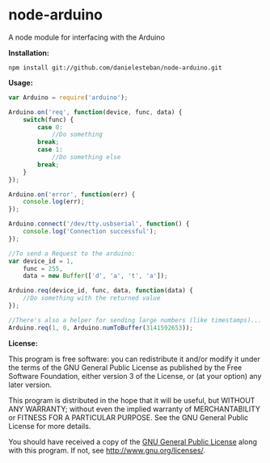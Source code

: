 node-arduino
============

A node module for interfacing with the Arduino

**Installation:**

	npm install git://github.com/danielesteban/node-arduino.git

**Usage:**

```javascript
var Arduino = require('arduino');

Arduino.on('req', function(device, func, data) {
	switch(func) {
		case 0:
			//Do something
		break;
		case 1:
			//Do something else
		break;
	}
});

Arduino.on('error', function(err) {
	console.log(err);
});

Arduino.connect('/dev/tty.usbserial', function() {
	console.log('Connection successful');
});

//To send a Request to the arduino:
var device_id = 1,
	func = 255,
	data = new Buffer(['d', 'a', 't', 'a']);

Arduino.req(device_id, func, data, function(data) {
	//Do something with the returned value
});

//There's also a helper for sending large numbers (like timestamps)...
Arduino.req(1, 0, Arduino.numToBuffer(3141592653));
```

**License:**

This program is free software: you can redistribute it and/or modify
it under the terms of the GNU General Public License as published by
the Free Software Foundation, either version 3 of the License, or
(at your option) any later version.

This program is distributed in the hope that it will be useful,
but WITHOUT ANY WARRANTY; without even the implied warranty of
MERCHANTABILITY or FITNESS FOR A PARTICULAR PURPOSE. See the
GNU General Public License for more details.

You should have received a copy of the [GNU General Public License](https://github.com/danielesteban/node-arduino/blob/master/LICENSE)
along with this program. If not, see <http://www.gnu.org/licenses/>.
